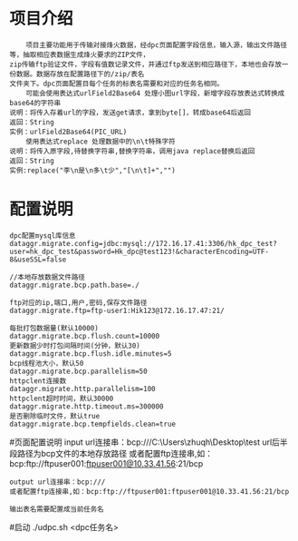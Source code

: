 # 项目介绍
        项目主要功能用于传输对接烽火数据，经dpc页面配置字段信息，输入源，输出文件路径等，抽取相应表数据生成烽火要求的ZIP文件，
    zip传输ftp验证文件，字段有值数记录文件，并通过ftp发送到相应路径下，本地也会存放一份数据。数据存放在配置路径下的/zip/表名
    文件夹下。dpc页面配置目每个任务的标表名需要和对应的任务名相同。
        可能会使用表达式urlField2Base64 处理小图url字段，新增字段存放表达式转换成base64的字符串
    说明：将传入存着url的字段，发送get请求，拿到byte[]，转成base64后返回
    返回：String
    实例：urlField2Base64(PIC_URL)
        使用表达式replace 处理数据中的\n\t特殊字符
    说明：将传入原字段,待替换字符串,替换字符串，调用java replace替换后返回
    返回：String
    实例:replace("李\n是\n多\t少","[\n\t]+","")
    

# 配置说明
    dpc配置mysql库信息
    dataggr.migrate.config=jdbc:mysql://172.16.17.41:3306/hk_dpc_test?user=hk_dpc_test&password=Hk_dpc@test123!&characterEncoding=UTF-8&useSSL=false
    
    //本地存放数据文件路径
    dataggr.migrate.bcp.path.base=./

    ftp对应的ip,端口,用户,密码,保存文件路径
    dataggr.migrate.ftp=ftp-user1:Hik123@172.16.17.47:21/

    每批打包数据量(默认10000)
    dataggr.migrate.bcp.flush.count=10000
    更新数据少时打包间隔时间(分钟，默认30)
    dataggr.migrate.bcp.flush.idle.minutes=5
    bcp线程池大小，默认50
    dataggr.migrate.bcp.parallelism=50
    httpclent连接数
    dataggr.migrate.http.parallelism=100
    httpclent超时时间，默认30000
    dataggr.migrate.http.timeout.ms=300000
    是否删除临时文件，默认true
    dataggr.migrate.bcp.tempfields.clean=true
    
#页面配置说明
    input url连接串：bcp:///C:\Users\zhuqh\Desktop\test
    url后半段路径为bcp文件的本地存放路径
    或者配置ftp连接串,如：bcp:ftp://ftpuser001:ftpuser001@10.33.41.56:21/bcp

    output url连接串：bcp:///
    或者配置ftp连接串,如：bcp:ftp://ftpuser001:ftpuser001@10.33.41.56:21/bcp

    输出表名需要配置成当前任务名
    
#启动
    ./udpc.sh <dpc任务名>

